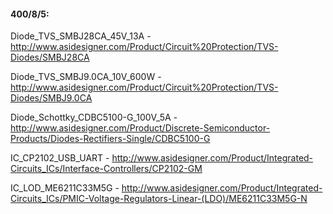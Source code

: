 #### 400/8/5:<br>
Diode_TVS_SMBJ28CA_45V_13A - http://www.asidesigner.com/Product/Circuit%20Protection/TVS-Diodes/SMBJ28CA

Diode_TVS_SMBJ9.0CA_10V_600W - http://www.asidesigner.com/Product/Circuit%20Protection/TVS-Diodes/SMBJ9.0CA

Diode_Schottky_CDBC5100-G_100V_5A - http://www.asidesigner.com/Product/Discrete-Semiconductor-Products/Diodes-Rectifiers-Single/CDBC5100-G

IC_CP2102_USB_UART - http://www.asidesigner.com/Product/Integrated-Circuits_ICs/Interface-Controllers/CP2102-GM

IC_LOD_ME6211C33M5G - http://www.asidesigner.com/Product/Integrated-Circuits_ICs/PMIC-Voltage-Regulators-Linear-(LDO)/ME6211C33M5G-N



